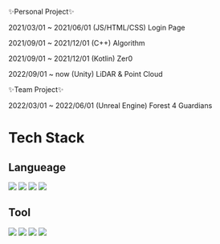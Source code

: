 
✨Personal Project✨

2021/03/01 ~ 2021/06/01		(JS/HTML/CSS)	Login Page

2021/09/01 ~ 2021/12/01		(C++)		Algorithm

2021/09/01 ~ 2021/12/01		(Kotlin)	Zer0

2022/09/01 ~ now		(Unity)		LiDAR & Point Cloud


✨Team Project✨

2022/03/01 ~ 2022/06/01 	(Unreal Engine) Forest 4 Guardians

# Tech Stack
## Langueage
<div>
	<img src="https://img.shields.io/badge/C-A8B9CC?style=flat&logo=C&logoColor=white" />
	<img src="https://img.shields.io/badge/C++-00599C?style=flat&logo=C++&logoColor=white" />
	<img src="https://img.shields.io/badge/Python-3776AB?style=flat&logo=Python&logoColor=white" />
	<img src="https://img.shields.io/badge/Kotlin-7F52FF?style=flat&logo=Kotlin&logoColor=white" />
</div>

## Tool
<div>
 	<img src="https://img.shields.io/badge/Visual Studio-5C2D91?style=flat&logo=Visual Studio&logoColor=white" />
 	<img src="https://img.shields.io/badge/Visual Studio Code-007ACC?style=flat&logo=Visual Studio Code&logoColor=white" />
 	<img src="https://img.shields.io/badge/Unreal Engine-0E1128?style=flat&logo=Unreal Engine&logoColor=white" />
 	<img src="https://img.shields.io/badge/Unity-000000?style=flat&logo=Unity&logoColor=white" />
</div>
<!---
STUP97/STUP97 is a ✨ special ✨ repository because its `README.md` (this file) appears on your GitHub profile.
You can click the Preview link to take a look at your changes.
--->
